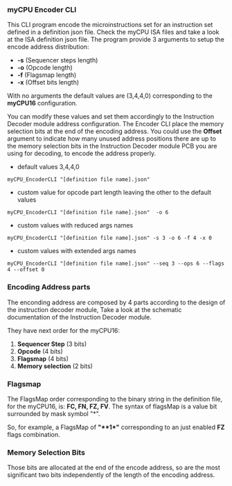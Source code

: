  ### myCPU Encoder CLI 
This CLI program encode the microinstructions set for an instruction set defined in a definition json file. Check the myCPU ISA files and take a look at the ISA definition json file.
The program provide 3 arguments to setup the encode address distribution:
- **-s** (Sequencer steps length)
- **-o** (Opcode length)
- **-f** (Flagsmap length) 
- **-x** (Offset bits length)

With no arguments the default values are (3,4,4,0) corresponding to the **myCPU16** configuration.

You can modify these values and set them accordingly to the Instruction Decoder module address configuration. The Encoder CLI place the memory selection bits at the end of the encoding address. You could use the **Offset** argument to indicate how many unused address positions there are up to the memory selection bits in the Instruction Decoder module PCB you are using for decoding, to encode the address properly.

* default values 3,4,4,0
```
myCPU_EncoderCLI "[definition file name].json"

```
* custom value for opcode part length leaving the other to the default values
```
myCPU_EncoderCLI "[definition file name].json"  -o 6

```
* custom values with reduced args names
```
myCPU_EncoderCLI "[definition file name].json" -s 3 -o 6 -f 4 -x 0

```
* custom values with extended args names
```
myCPU_EncoderCLI "[definition file name].json" --seq 3 --ops 6 --flags 4 --offset 0

```
### Encoding Address parts
The enconding address are composed by 4 parts according to the design of the instruction decoder module, Take a look at the schematic documentation of the Instruction Decoder module.

They have next order for the myCPU16: 
1. **Sequencer Step** (3 bits)
2. **Opcode**   (4 bits)
3. **Flagsmap** (4 bits)
4. **Memory selection** (2 bits)



### Flagsmap
The FlagsMap order corresponding to the binary string in the definition file, for the myCPU16, is: **FC, FN, FZ, FV**. The syntax of flagsMap is a value bit surrounded by mask symbol "*".

So, for example, a FlagsMap of **"\*\*1\*"** corresponding to an just enabled **FZ** flags combination.

### Memory Selection Bits
Those bits are allocated at the end of the encode address, so are the most significant two bits independently of the length of the encoding address.


